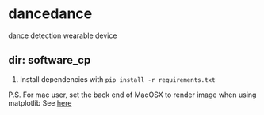 # dancedance
dance detection wearable device

## dir: software_cp
1. Install dependencies with
```pip install -r requirements.txt```

P.S. For mac user, set the back end of MacOSX to render image when using matplotlib
See <a href="https://stackoverflow.com/questions/21784641/installation-issue-with-matplotlib-python">here</a>
